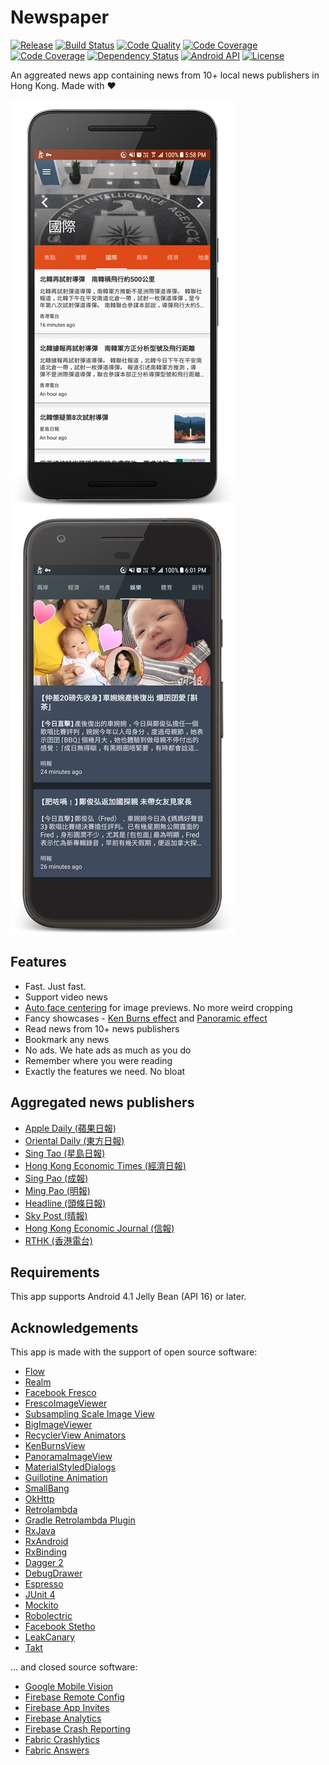 Newspaper
=========

[![Release](https://img.shields.io/github/release/ayltai/Newspaper.svg?label=release&maxAge=1800)](https://282-77390316-gh.circle-artifacts.com/2/tmp/circle-artifacts.4kq12f3/app-release.apk) [![Build Status](https://circleci.com/gh/ayltai/Newspaper.svg?style=shield)](https://circleci.com/gh/ayltai/Newspaper) [![Code Quality](https://api.codacy.com/project/badge/Grade/89d745ac9331474e9cf9f3203782a72f)](https://www.codacy.com/app/ayltai/Newspaper?utm_source=github.com&amp;utm_medium=referral&amp;utm_content=ayltai/Newspaper&amp;utm_campaign=Badge_Grade) [![Code Coverage](https://api.codacy.com/project/badge/Coverage/89d745ac9331474e9cf9f3203782a72f)](https://www.codacy.com/app/ayltai/Newspaper?utm_source=github.com&amp;utm_medium=referral&amp;utm_content=ayltai/Newspaper&amp;utm_campaign=Badge_Coverage) [![Code Coverage](https://codecov.io/gh/ayltai/Newspaper/branch/master/graph/badge.svg)](https://codecov.io/gh/ayltai/Newspaper) [![Dependency Status](https://www.versioneye.com/user/projects/586396dc7c01f00031549c16/badge.svg?style=shield)](https://www.versioneye.com/user/projects/586396dc7c01f00031549c16) [![Android API](https://img.shields.io/badge/API-16%2B-blue.svg?style=flat&label=API&maxAge=300)](https://www.android.com/history/) [![License](https://img.shields.io/badge/License-apache%202.0-blue.svg?label=license&maxAge=1800)](https://github.com/ayltai/Newspaper/blob/master/LICENSE)

An aggreated news app containing news from 10+ local news publishers in Hong Kong. Made with ❤

![Screenshot (Compact)](screenshots/screenshot_compact_framed.resized.png "Screenshot (Compact)")  ![Screenshot (Dark)](screenshots/screenshot_dark_framed.resized.png "Screenshot (Dark)")

## Features
* Fast. Just fast.
* Support video news
* [Auto face centering](https://developers.google.com/vision/face-detection-concepts) for image previews. No more weird cropping
* Fancy showcases - [Ken Burns effect](https://en.wikipedia.org/wiki/Ken_Burns_effect) and [Panoramic effect](https://en.wikipedia.org/wiki/Panoramic_photography)
* Read news from 10+ news publishers
* Bookmark any news
* No ads. We hate ads as much as you do
* Remember where you were reading
* Exactly the features we need. No bloat

## Aggregated news publishers
* [Apple Daily (蘋果日報)](http://hk.apple.nextmedia.com)
* [Oriental Daily (東方日報)](http://orientaldaily.on.cc)
* [Sing Tao (星島日報)](http://std.stheadline.com)
* [Hong Kong Economic Times (經濟日報)](http://www.hket.com)
* [Sing Pao (成報)](https://www.singpao.com.hk)
* [Ming Pao (明報)](http://www.mingpao.com)
* [Headline (頭條日報)](http://hd.stheadline.com)
* [Sky Post (晴報)](skypost.ulifestyle.com.hk)
* [Hong Kong Economic Journal (信報)](http://www.hkej.com)
* [RTHK (香港電台)](http://news.rthk.hk)

## Requirements
This app supports Android 4.1 Jelly Bean (API 16) or later.

## Acknowledgements
This app is made with the support of open source software:

* [Flow](https://github.com/square/flow)
* [Realm](https://realm.io/news/realm-for-android)
* [Facebook Fresco](https://github.com/facebook/fresco)
* [FrescoImageViewer](https://github.com/stfalcon-studio/FrescoImageViewer)
* [Subsampling Scale Image View](https://github.com/davemorrissey/subsampling-scale-image-view)
* [BigImageViewer](https://github.com/Piasy/BigImageViewer)
* [RecyclerView Animators](https://github.com/wasabeef/recyclerview-animators)
* [KenBurnsView](https://github.com/flavioarfaria/KenBurnsView)
* [PanoramaImageView](https://github.com/gjiazhe/PanoramaImageView)
* [MaterialStyledDialogs](https://github.com/javiersantos/MaterialStyledDialogs)
* [Guillotine Animation](https://github.com/Yalantis/GuillotineMenu-Android)
* [SmallBang](https://github.com/hanks-zyh/SmallBang)
* [OkHttp](https://github.com/square/okhttp)
* [Retrolambda](https://github.com/orfjackal/retrolambda)
* [Gradle Retrolambda Plugin](https://github.com/evant/gradle-retrolambda)
* [RxJava](https://github.com/ReactiveX/RxJava)
* [RxAndroid](https://github.com/ReactiveX/RxAndroid)
* [RxBinding](https://github.com/JakeWharton/RxBinding)
* [Dagger 2](https://google.github.io/dagger)
* [DebugDrawer](https://github.com/palaima/DebugDrawer)
* [Espresso](https://google.github.io/android-testing-support-library)
* [JUnit 4](https://github.com/junit-team/junit4)
* [Mockito](https://github.com/mockito/mockito)
* [Robolectric](http://robolectric.org)
* [Facebook Stetho](http://facebook.github.io/stetho)
* [LeakCanary](https://github.com/square/leakcanary)
* [Takt](https://github.com/wasabeef/Takt)

… and closed source software:

* [Google Mobile Vision](https://developers.google.com/vision)
* [Firebase Remote Config](https://firebase.google.com/docs/remote-config)
* [Firebase App Invites](https://firebase.google.com/docs/invites)
* [Firebase Analytics](https://firebase.google.com/docs/analytics)
* [Firebase Crash Reporting](https://firebase.google.com/docs/crash)
* [Fabric Crashlytics](https://fabric.io/kits/android/crashlytics)
* [Fabric Answers](https://fabric.io/kits/android/answers)
